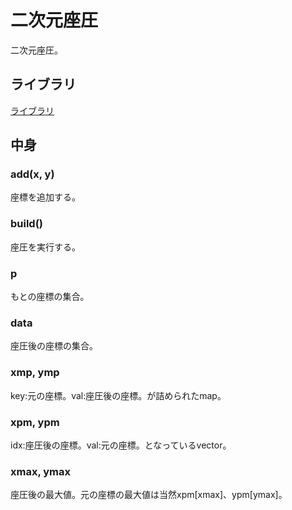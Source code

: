 # 二次元座圧  

二次元座圧。  

## ライブラリ  
[ライブラリ](https://github.com/kk-katayama/com_pro/blob/master/Array/Compress/Compress_2D/Compress_2D.cpp)  

## 中身  
### add(x, y)  
座標を追加する。  
### build()  
座圧を実行する。  
### p  
もとの座標の集合。  
### data  
座圧後の座標の集合。  
### xmp, ymp  
key:元の座標。val:座圧後の座標。が詰められたmap。  
### xpm, ypm  
idx:座圧後の座標。val:元の座標。となっているvector。  
### xmax, ymax  
座圧後の最大値。元の座標の最大値は当然xpm[xmax]、ypm[ymax]。  
